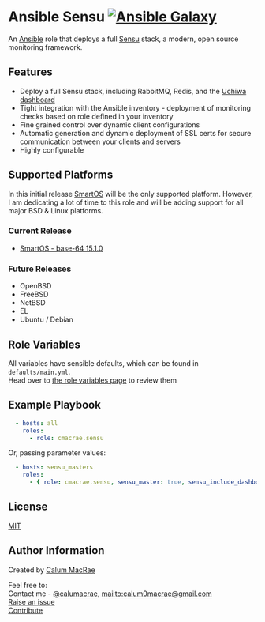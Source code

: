 # Ansible Sensu [![Ansible Galaxy](https://img.shields.io/badge/galaxy-cmacrae.sensu-660198.svg?style=flat)](https://galaxy.ansible.com/list#/roles/3802)
An [Ansible](https://ansible.com) role that deploys a full [Sensu](https://sensuapp.org) stack, a modern, open source monitoring framework.

## Features
- Deploy a full Sensu stack, including RabbitMQ, Redis, and the [Uchiwa dashboard](https://uchiwa.io/#/)
- Tight integration with the Ansible inventory - deployment of monitoring checks based on role defined in your inventory
- Fine grained control over dynamic client configurations
- Automatic generation and dynamic deployment of SSL certs for secure communication between your clients and servers
- Highly configurable

## Supported Platforms
In this initial release [SmartOS](https://smartos.org) will be the only supported platform.
However, I am dedicating a lot of time to this role and will be adding support for all major BSD & Linux platforms.

### Current Release
- [SmartOS - base-64 15.1.0](https://docs.joyent.com/images/smartos/base#base-15.1.0)

### Future Releases
- OpenBSD
- FreeBSD
- NetBSD
- EL
- Ubuntu / Debian

## Role Variables
All variables have sensible defaults, which can be found in `defaults/main.yml`.  
Head over to [the role variables page](role_variables.md) to review them

## Example Playbook

``` yaml
  - hosts: all
    roles:
      - role: cmacrae.sensu
```
Or, passing parameter values:

``` yaml
  - hosts: sensu_masters
    roles:
	  - { role: cmacrae.sensu, sensu_master: true, sensu_include_dashboard: true  }
```

License
-------
[MIT](license.md)

Author Information
------------------
Created by [Calum MacRae](http://cmacr.ae)

Feel free to:  
Contact me - [@calumacrae](https://twitter.com/calumacrae), [mailto:calum0macrae@gmail.com](calum0macrae@gmail.com)  
[Raise an issue](https://github.com/cmacrae/ansible-sensu/issues)  
[Contribute](https://github.com/cmacrae/ansible-sensu/pulls)  
